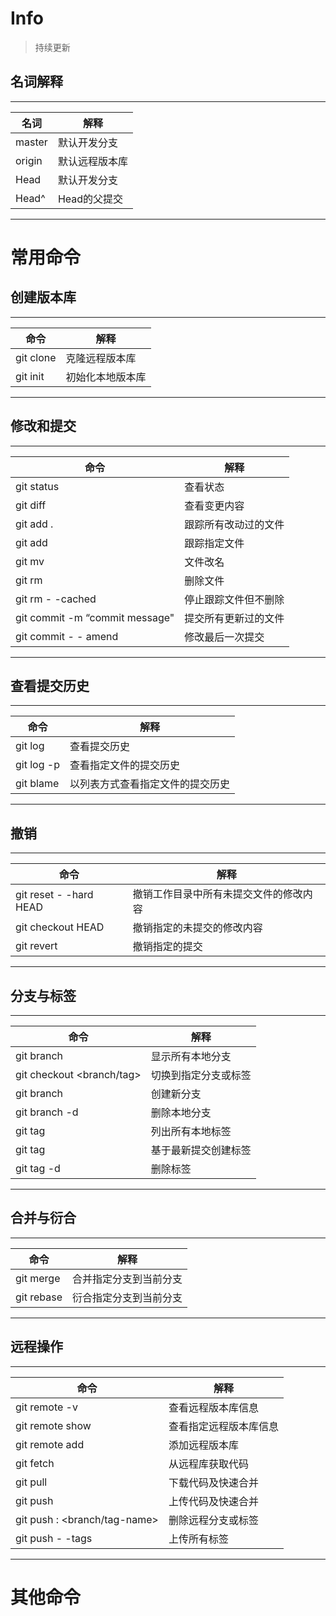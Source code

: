 # Info
> 持续更新

## 名词解释
--------
名词 | 解释 |
--------- | --------|
master   |   默认开发分支
origin   |   默认远程版本库 
Head   |   默认开发分支 
Head^   |   Head的父提交 

- - - - - 
# 常用命令
## 创建版本库

--------
命令 | 解释 |
--------- | --------|
git clone <url>   |   克隆远程版本库
git init   |   初始化本地版本库

- - - - - 
## 修改和提交
--------
命令 | 解释 |
--------- | --------|
git status   |   查看状态
git diff   |   查看变更内容
git add .   |   跟踪所有改动过的文件
git add <file>   |   跟踪指定文件
git mv <old> <new>   |   文件改名
git rm <file>   |   删除文件
git rm - -cached <file>   |   停止跟踪文件但不删除
git commit -m “commit message"   |   提交所有更新过的文件
git commit - - amend   |   修改最后一次提交

- - - - - 
## 查看提交历史
--------
命令 | 解释 |
--------- | --------|
git log   |   查看提交历史
git log -p <file>   |   查看指定文件的提交历史
git blame <file>   |   以列表方式查看指定文件的提交历史

- - - - - 
## 撤销
--------
命令 | 解释 |
--------- | --------|
git reset - -hard HEAD   |   撤销工作目录中所有未提交文件的修改内容
git checkout HEAD <file>   |   撤销指定的未提交的修改内容
git revert <commit>   |   撤销指定的提交

- - - - - 
## 分支与标签
--------
命令 | 解释 |
--------- | --------|
git branch   |   显示所有本地分支
git checkout <branch/tag>   |   切换到指定分支或标签
git branch <new-branch>   |   创建新分支
git branch -d <branch>   |   删除本地分支
git tag   |   列出所有本地标签
git tag <tagname>   |   基于最新提交创建标签
git tag -d <tagname>   |   删除标签

- - - - - 
## 合并与衍合
--------
命令 | 解释 |
--------- | --------|
git merge <branch>   |   合并指定分支到当前分支
git rebase <branch>   |   衍合指定分支到当前分支

- - - - - 
## 远程操作
--------
命令 | 解释 |
--------- | --------|
git remote -v   |   查看远程版本库信息
git remote show <remote>   |   查看指定远程版本库信息
git remote add <remote> <url>   |   添加远程版本库
git fetch <remote>   |   从远程库获取代码
git pull <remote> <branch>   |   下载代码及快速合并
git push <remote> <branch>   |   上传代码及快速合并
git push <remote> : <branch/tag-name>   |   删除远程分支或标签
git push - -tags   |   上传所有标签

- - - - - 

# 其他命令
